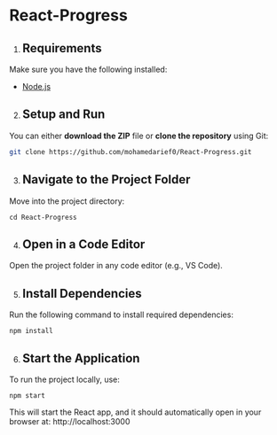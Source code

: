 # React-Progress

1. ## Requirements
Make sure you have the following installed:

- [Node.js](https://nodejs.org/)  

2. ## Setup and Run
You can either **download the ZIP** file or **clone the repository** using Git:

```bash
git clone https://github.com/mohamedarief0/React-Progress.git
```

3. ## Navigate to the Project Folder
Move into the project directory:
```
cd React-Progress
```

4. ## Open in a Code Editor
Open the project folder in any code editor (e.g., VS Code).

5. ## Install Dependencies
Run the following command to install required dependencies:
```
npm install
```

6. ## Start the Application
To run the project locally, use:
```
npm start
```
This will start the React app, and it should automatically open in your browser at:
http://localhost:3000 